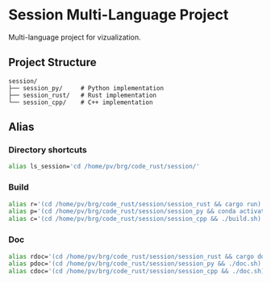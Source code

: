 # Session Multi-Language Project

Multi-language project for vizualization.

## Project Structure

```
session/
├── session_py/     # Python implementation
├── session_rust/   # Rust implementation  
└── session_cpp/    # C++ implementation
```

## Alias

### Directory shortcuts

```bash
alias ls_session='cd /home/pv/brg/code_rust/session/'
```

### Build

```bash
alias r='(cd /home/pv/brg/code_rust/session/session_rust && cargo run)'
alias p='(cd /home/pv/brg/code_rust/session/session_py && conda activate session && python main.py)'
alias c='(cd /home/pv/brg/code_rust/session/session_cpp && ./build.sh)'
```

### Doc

```bash
alias rdoc='(cd /home/pv/brg/code_rust/session/session_rust && cargo doc)'
alias pdoc='(cd /home/pv/brg/code_rust/session/session_py && ./doc.sh)'
alias cdoc='(cd /home/pv/brg/code_rust/session/session_cpp && ./doc.sh)'
```

